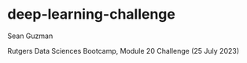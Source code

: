 # deep-learning-challenge

Sean Guzman

Rutgers Data Sciences Bootcamp, Module 20 Challenge (25 July 2023)
